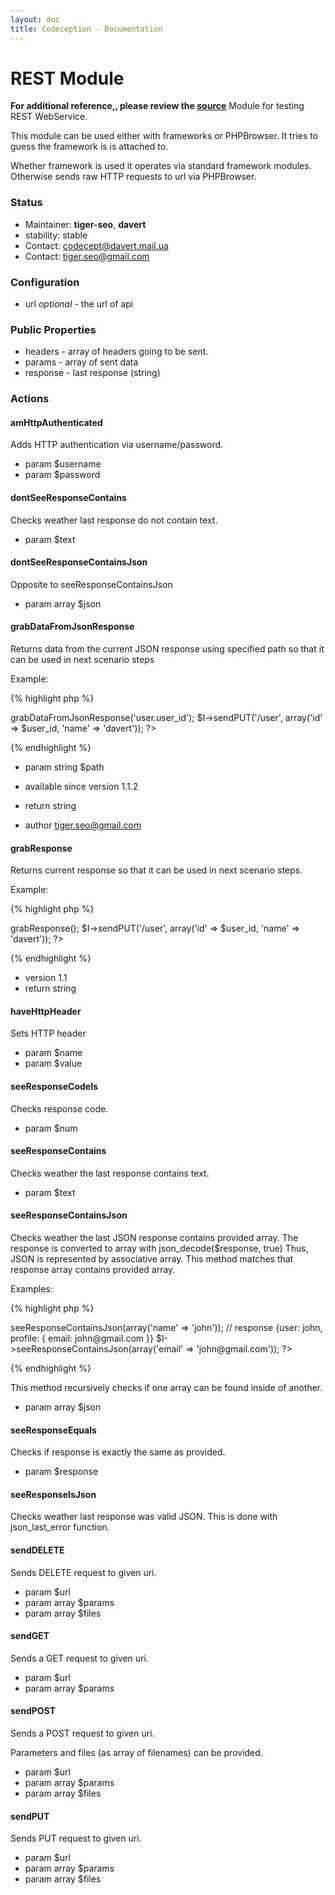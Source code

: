 ```yaml
---
layout: doc
title: Codeception - Documentation
---
```


# REST Module
**For additional reference,, please review the [source](https://github.com/Codeception/Codeception/tree/master/src/Codeception/Module/REST)**
Module for testing REST WebService.

This module can be used either with frameworks or PHPBrowser.
It tries to guess the framework is is attached to.

Whether framework is used it operates via standard framework modules.
Otherwise sends raw HTTP requests to url via PHPBrowser.

### Status

* Maintainer: **tiger-seo**, **davert**
* stability: stable
* Contact: codecept@davert.mail.ua
* Contact: tiger.seo@gmail.com

### Configuration

* url *optional* - the url of api

### Public Properties

* headers - array of headers going to be sent.
* params - array of sent data
* response - last response (string)



### Actions


#### amHttpAuthenticated


Adds HTTP authentication via username/password.

 * param $username
 * param $password


#### dontSeeResponseContains


Checks weather last response do not contain text.

 * param $text


#### dontSeeResponseContainsJson


Opposite to seeResponseContainsJson

 * param array $json


#### grabDataFromJsonResponse


Returns data from the current JSON response using specified path
so that it can be used in next scenario steps

Example:

{% highlight php %}

<?php
$user_id = $I->grabDataFromJsonResponse('user.user_id');
$I->sendPUT('/user', array('id' => $user_id, 'name' => 'davert'));
?>

{% endhighlight %}

 * param string $path

 * available since version 1.1.2
 * return string

 * author tiger.seo@gmail.com


#### grabResponse


Returns current response so that it can be used in next scenario steps.

Example:

{% highlight php %}

<?php
$user_id = $I->grabResponse();
$I->sendPUT('/user', array('id' => $user_id, 'name' => 'davert'));
?>

{% endhighlight %}

 * version 1.1
 * return string


#### haveHttpHeader


Sets HTTP header

 * param $name
 * param $value


#### seeResponseCodeIs


Checks response code.

 * param $num


#### seeResponseContains


Checks weather the last response contains text.

 * param $text


#### seeResponseContainsJson


Checks weather the last JSON response contains provided array.
The response is converted to array with json_decode($response, true)
Thus, JSON is represented by associative array.
This method matches that response array contains provided array.

Examples:

{% highlight php %}

<?php
// response: {name: john, email: john@gmail.com}
$I->seeResponseContainsJson(array('name' => 'john'));

// response {user: john, profile: { email: john@gmail.com }}
$I->seeResponseContainsJson(array('email' => 'john@gmail.com'));

?>

{% endhighlight %}

This method recursively checks if one array can be found inside of another.

 * param array $json


#### seeResponseEquals


Checks if response is exactly the same as provided.

 * param $response


#### seeResponseIsJson


Checks weather last response was valid JSON.
This is done with json_last_error function.



#### sendDELETE


Sends DELETE request to given uri.

 * param $url
 * param array $params
 * param array $files


#### sendGET


Sends a GET request to given uri.

 * param $url
 * param array $params


#### sendPOST


Sends a POST request to given uri.

Parameters and files (as array of filenames) can be provided.

 * param $url
 * param array $params
 * param array $files


#### sendPUT


Sends PUT request to given uri.

 * param $url
 * param array $params
 * param array $files
